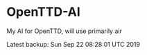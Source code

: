 # OpenTTD-AI
My AI for OpenTTD, will use primarily air

Latest backup: Sun Sep 22 08:28:01 UTC 2019
